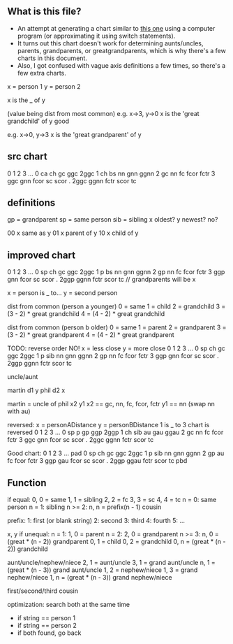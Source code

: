 ## What is this file?
* An attempt at generating a chart similar to [this one](http://www.genealogyintime.com/articles/the-key-to-understanding-family-relationships-page1.html) using a computer program (or approximating it using switch statements).
* It turns out this chart doesn't work for determining aunts/uncles, parents, grandparents, or greatgrandparents, which is why there's a few charts in this document.
* Also, I got confused with vague axis definitions a few times, so there's a few extra charts.

x = person 1
y = person 2

x is the _ of y

(value being dist from most common)
e.g. x->3, y->0
x is the 'great grandchild' of y
good

e.g. x->0, y->3
x is the 'great grandparent' of y

## src chart
  0    1    2    3    ...
0 ca   ch   gc   ggc  2ggc
1 ch   bs   nn   gnn  ggnn
2 gc   nn   fc   fcor fctr
3 ggc  gnn  fcor sc   scor
. 2ggc ggnn fctr scor tc

## definitions
gp = grandparent
sp = same person
sib = sibling
x oldest?
y newest?
no?

00 x same as y
01 x parent of y
10 x child of y

## improved chart
  0    1    2    3    ...
0 sp   ch   gc   ggc  2ggc
1 p    bs   nn   gnn  ggnn
2 gp   nn   fc   fcor fctr
3 ggp  gnn  fcor sc   scor
. 2ggp ggnn fctr scor tc
// grandparents will be x



x = person is _ to...
y = second person

dist from common (person a younger)
0 = same
1 = child
2 = grandchild
3 = (3 - 2) * great grandchild
4 = (4 - 2) * great grandchild

dist from common (person b older)
0 = same
1 = parent
2 = grandparent
3 = (3 - 2) * great grandparent
4 = (4 - 2) * great grandparent

TODO: reverse order NO!
x = less close
y = more close
  0    1    2    3    ...
0 sp   ch   gc   ggc  2ggc
1 p    sib  nn   gnn  ggnn
2 gp   nn   fc   fcor fctr
3 ggp  gnn  fcor sc   scor
. 2ggp ggnn fctr scor tc

uncle/aunt

martin d1 y
phil d2 x

martin = uncle of phil
x2 y1
x2 == gc, nn, fc, fcor, fctr
y1 == nn (swap nn with au)

reversed:
x = personADistance
y = personBDistance
1 is _ to 3
chart is reversed
  0    1    2    3    ...
0 sp   p    gp   ggp  2ggp
1 ch   sib  au   gau  ggau
2 gc   nn   fc   fcor fctr
3 ggc  gnn  fcor sc   scor
. 2ggc ggnn fctr scor tc

Good chart:
  0    1    2    3    ...  pad
0 sp   ch   gc   ggc  2ggc
1 p    sib  nn   gnn  ggnn
2 gp   au   fc   fcor fctr
3 ggp  gau  fcor sc   scor
. 2ggp ggau fctr scor tc
pbd

## Function
if equal:
0, 0 = same
1, 1 = sibling
2, 2 = fc
3, 3 = sc
4, 4 = tc
n = 0: same person
n = 1: sibling
n >= 2:
n, n = prefix(n - 1) cousin

prefix:
	1: first (or blank string)
	2: second
	3: third
	4: fourth
	5: ...

x, y
if unequal:
n = 1:
1, 0 = parent
n = 2:
2, 0 = grandparent
n >= 3:
n, 0 = (great * (n - 2)) grandparent
0, 1 = child
0, 2 = grandchild
0, n = (great * (n - 2)) grandchild

aunt/uncle/nephew/niece
2, 1 = aunt/uncle
3, 1 = grand aunt/uncle
n, 1 = (great * (n - 3)) grand aunt/uncle
1, 2 = nephew/niece
1, 3 = grand nephew/niece
1, n = (great * (n - 3)) grand nephew/niece

first/second/third cousin

optimization:
search both at the same time
- if string == person 1
- if string == person 2
- if both found, go back